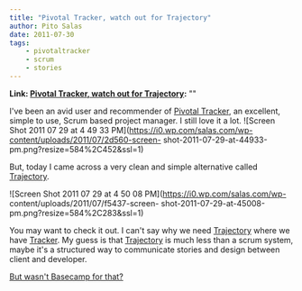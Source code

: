 ```yaml
---
title: "Pivotal Tracker, watch out for Trajectory"
author: Pito Salas
date: 2011-07-30
tags:
    - pivotaltracker
    - scrum
    - stories
---
```


**Link: [Pivotal Tracker, watch out for Trajectory](None):** ""

I've been an avid user and recommender of [Pivotal
Tracker](<https://www.pivotaltracker.com>), an excellent, simple to use, Scrum
based project manager. I still love it a lot. ![Screen Shot 2011 07 29 at 4 49
33 PM](https://i0.wp.com/salas.com/wp-content/uploads/2011/07/2d560-screen-
shot-2011-07-29-at-44933-pm.png?resize=584%2C452&ssl=1)

But, today I came across a very clean and simple alternative called
[Trajectory](<https://www.apptrajectory.com/>).

![Screen Shot 2011 07 29 at 4 50 08 PM](https://i0.wp.com/salas.com/wp-
content/uploads/2011/07/f5437-screen-
shot-2011-07-29-at-45008-pm.png?resize=584%2C283&ssl=1)

You may want to check it out. I can't say why we need
[Trajectory](<https://www.apptrajectory.com/>) where we have
[Tracker](<https://www.pivotaltracker.com/>). My guess is that
[Trajectory](<https://www.apptrajectory.com/>) is much less than a scrum
system, maybe it's a structured way to communicate stories and design between
client and developer.

[But wasn't Basecamp for that? ](<http://basecamphq.com/>)


